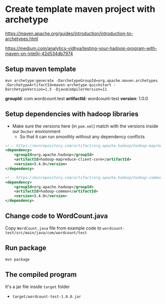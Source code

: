 # Create template maven project with archetype

https://maven.apache.org/guides/introduction/introduction-to-archetypes.html

https://medium.com/analytics-vidhya/testing-your-hadoop-program-with-maven-on-intellij-42d534db7974

## Setup maven template

```
mvn archetype:generate -DarchetypeGroupId=org.apache.maven.archetypes -DarchetypeArtifactId=maven-archetype-quickstart -DarchetypeVersion=1.5 -DjavaCompilerVersion=11
```

**groupId**: com.wordcount.test
**artifactId**: wordcount-test
**version**: 1.0.0

## Setup dependencies with hadoop libraries

- Make sure the versions here (in `pom.xml`) match with the versions inside our `Docker` environment
  - So that it can run smoothly without any dependency conflicts

```xml
<!-- https://mvnrepository.com/artifact/org.apache.hadoop/hadoop-mapreduce-client-core -->
<dependency>
    <groupId>org.apache.hadoop</groupId>
    <artifactId>hadoop-mapreduce-client-core</artifactId>
    <version>3.4.0</version>
</dependency>

<!-- https://mvnrepository.com/artifact/org.apache.hadoop/hadoop-common -->
<dependency>
    <groupId>org.apache.hadoop</groupId>
    <artifactId>hadoop-common</artifactId>
    <version>3.4.0</version>
</dependency>
```

## Change code to WordCount.java

Copy `WordCount.java` file from example code to `wordcount-test/src/main/java/com/wordcount/test`

## Run package

```
mvn package
```

## The compiled program

It's a jar file inside `target` folder

- `target/wordcount-test-1.0.0.jar`
